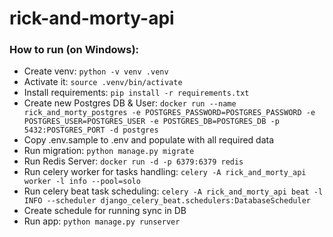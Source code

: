 # rick-and-morty-api

### How to run (on Windows):
- Create venv: `python -v venv .venv`
- Activate it: `source .venv/bin/activate`
- Install requirements: `pip install -r requirements.txt`
- Create new Postgres DB & User: `docker run --name rick_and_morty_postgres -e POSTGRES_PASSWORD=POSTGRES_PASSWORD -e POSTGRES_USER=POSTGRES_USER -e POSTGRES_DB=POSTGRES_DB -p 5432:POSTGRES_PORT -d postgres`
- Copy .env.sample to .env and populate with all required data
- Run migration: `python manage.py migrate`
- Run Redis Server: `docker run -d -p 6379:6379 redis`
- Run celery worker for tasks handling: `celery -A rick_and_morty_api worker -l info --pool=solo`
- Run celery beat task scheduling: `celery -A rick_and_morty_api beat -l INFO --scheduler django_celery_beat.schedulers:DatabaseScheduler`
- Create schedule for running sync in DB
- Run app: `python manage.py runserver`
